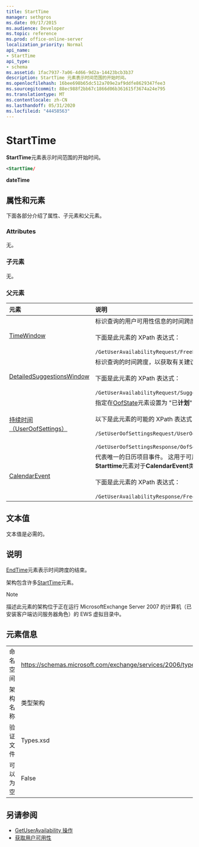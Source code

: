 ```yaml
---
title: StartTime
manager: sethgros
ms.date: 09/17/2015
ms.audience: Developer
ms.topic: reference
ms.prod: office-online-server
localization_priority: Normal
api_name:
- StartTime
api_type:
- schema
ms.assetid: 1fac7937-7a06-4d66-9d2a-14423bcb3b37
description: StartTime 元素表示时间范围的开始时间。
ms.openlocfilehash: 16bee698b65dc512a709e2af9ddfe8629347fee3
ms.sourcegitcommit: 88ec988f2bb67c1866d06b361615f3674a24e795
ms.translationtype: MT
ms.contentlocale: zh-CN
ms.lasthandoff: 05/31/2020
ms.locfileid: "44458563"
---
```

# <a name="starttime"></a>StartTime

**StartTime**元素表示时间范围的开始时间。 
  
```xml
<StartTime/
```

**dateTime**

## <a name="attributes-and-elements"></a>属性和元素

下面各部分介绍了属性、子元素和父元素。
  
### <a name="attributes"></a>Attributes

无。
  
### <a name="child-elements"></a>子元素

无。
  
### <a name="parent-elements"></a>父元素

|**元素**|**说明**|
|:-----|:-----|
|[TimeWindow](timewindow.md) <br/> |标识查询的用户可用性信息的时间跨度。  <br/><br/> 下面是此元素的 XPath 表达式：   <br/><br/>  `/GetUserAvailabilityRequest/FreeBusyViewOptions/TimeWindow` <br/> |
|[DetailedSuggestionsWindow](detailedsuggestionswindow.md) <br/> |标识查询的时间跨度，以获取有关建议会议时间的详细信息。  <br/><br/> 下面是此元素的 XPath 表达式：  <br/> <br/>  `/GetUserAvailabilityRequest/SuggestionViewOptions/DetailedSuggestionsWindow` <br/> |
|[持续时间（UserOofSettings）](duration-useroofsettings.md) <br/> | 指定在[OofState](oofstate.md)元素设置为 "已**计划**" 时启用 "外出" （OOF）状态的持续时间。  <br/><br/>  以下是此元素的可能的 XPath 表达式： <br/> <br/>  `/SetUserOofSettingsRequest/UserOofSettings/Duration` <br/><br/>  `/GetUserOofSettingsResponse/OofSettings/Duration` <br/> |
|[CalendarEvent](calendarevent.md) <br/> |代表唯一的日历项目事件。 这用于可用性查询。 在**CalendarEvent**元素中， **StartTime**元素是必需的。 **CalendarEvent**元素中的**Starttime**元素对于**CalendarEvent**类型是唯一的，但它包含**持续时间**类型中的**starttime**元素包含的相同 facet 值。  <br/><br/> 下面是此元素的 XPath 表达式：   <br/> <br/> `/GetUserAvailabilityResponse/FreeBusyResponseArray/FreeBusyResponse/FreeBusyView/CalendarEventArray/CalendarEvent[i]` <br/> |
   
## <a name="text-value"></a>文本值

文本值是必需的。
  
## <a name="remarks"></a>说明

[EndTime](endtime.md)元素表示时间跨度的结束。 
  
架构包含许多[StartTime](starttime.md)元素。 
  
> [!NOTE]
> 描述此元素的架构位于正在运行 MicrosoftExchange Server 2007 的计算机（已安装客户端访问服务器角色）的 EWS 虚拟目录中。 
  
## <a name="element-information"></a>元素信息

|||
|:-----|:-----|
|命名空间  <br/> |https://schemas.microsoft.com/exchange/services/2006/types  <br/> |
|架构名称  <br/> |类型架构  <br/> |
|验证文件  <br/> |Types.xsd  <br/> |
|可以为空  <br/> |False  <br/> |
   
## <a name="see-also"></a>另请参阅

- [GetUserAvailability 操作](getuseravailability-operation.md)
- [获取用户可用性](https://msdn.microsoft.com/library/d4133fcb-9b0f-4e6b-aadf-a389da83516a%28Office.15%29.aspx)

